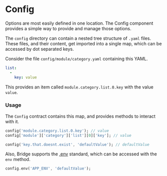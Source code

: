 # Config
<p class='lead'>
Options are most easily defined in one location. The Config component provides a
simple way to provide and manage those options.
</p>

The `config` directory can contain a nested tree structure of `.yaml` files. These
files, and their content, get imported into a single map, which can be accessed
by dot separated keys.

Consider the file `config/module/category.yaml` containing this YAML.

```yaml
list:
  -
    key: value
```

This provides an item called `module.category.list.0.key` with the value `value`.

### Usage
The `Config` contract contains this map, and provides methods to interact with it.

```dart
config('module.category.list.0.key'); // value
config['module']['category']['list'][0]['key']; // value

config('key.that.doesnt.exist', 'defaultValue'); // defaultValue
```

Also, Bridge supports the [.env](//www.google.com/search?q=dotenv) standard, which
can be accessed with the `env` method.

```dart
config.env('APP_ENV', 'defaultValue');
```
